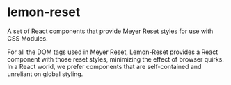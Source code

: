 # lemon-reset
A set of React components that provide Meyer Reset styles for use with CSS Modules.

For all the DOM tags used in Meyer Reset, Lemon-Reset provides a React component with those reset styles, minimizing the effect of browser quirks.
In a React world, we prefer components that are self-contained and unreliant on global styling.

